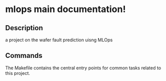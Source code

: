 # mlops main documentation!

## Description

a project on the wafer fault prediction uisng MLOps

## Commands

The Makefile contains the central entry points for common tasks related to this project.

